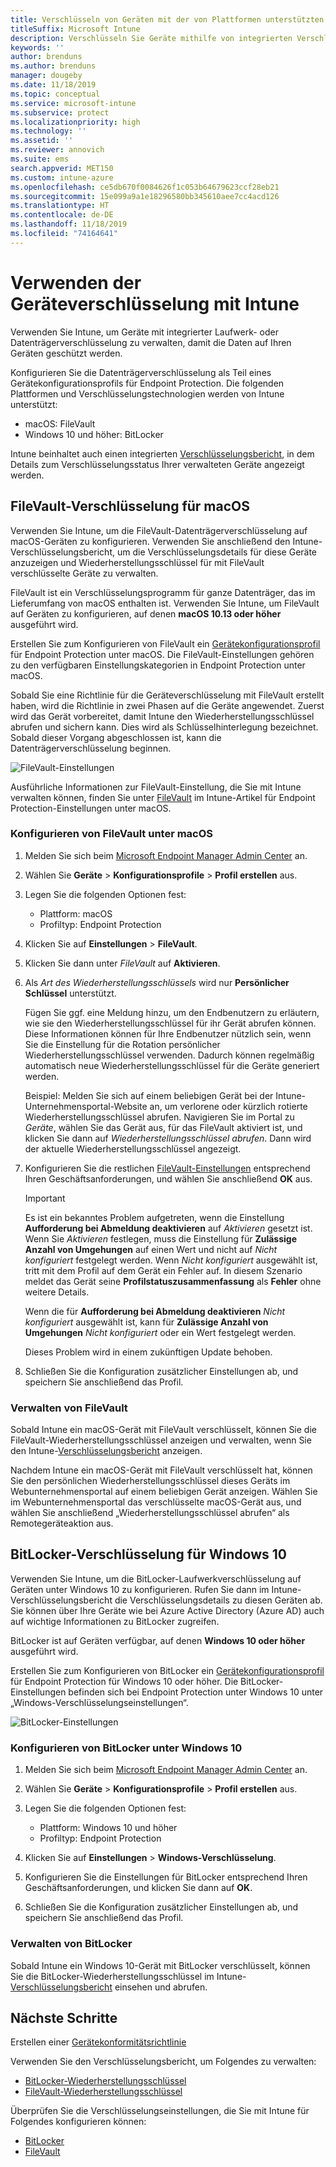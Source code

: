 ```yaml
---
title: Verschlüsseln von Geräten mit der von Plattformen unterstützten Verschlüsselungsmethode
titleSuffix: Microsoft Intune
description: Verschlüsseln Sie Geräte mithilfe von integrierten Verschlüsselungsmethoden wie BitLocker oder FileVault, und verwalten Sie die Wiederherstellungsschlüssel für diese verschlüsselten Geräte über das Intune-Portal.
keywords: ''
author: brenduns
ms.author: brenduns
manager: dougeby
ms.date: 11/18/2019
ms.topic: conceptual
ms.service: microsoft-intune
ms.subservice: protect
ms.localizationpriority: high
ms.technology: ''
ms.assetid: ''
ms.reviewer: annovich
ms.suite: ems
search.appverid: MET150
ms.custom: intune-azure
ms.openlocfilehash: ce5db670f0084626f1c053b64679623ccf28eb21
ms.sourcegitcommit: 15e099a9a1e18296580bb345610aee7cc4acd126
ms.translationtype: HT
ms.contentlocale: de-DE
ms.lasthandoff: 11/18/2019
ms.locfileid: "74164641"
---
```

# <a name="use-device-encryption-with-intune"></a>Verwenden der Geräteverschlüsselung mit Intune  

Verwenden Sie Intune, um Geräte mit integrierter Laufwerk- oder Datenträgerverschlüsselung zu verwalten, damit die Daten auf Ihren Geräten geschützt werden.

Konfigurieren Sie die Datenträgerverschlüsselung als Teil eines Gerätekonfigurationsprofils für Endpoint Protection. Die folgenden Plattformen und Verschlüsselungstechnologien werden von Intune unterstützt:

- macOS: FileVault
- Windows 10 und höher: BitLocker

Intune beinhaltet auch einen integrierten [Verschlüsselungsbericht](encryption-monitor.md), in dem Details zum Verschlüsselungsstatus Ihrer verwalteten Geräte angezeigt werden.

## <a name="filevault-encryption-for-macos"></a>FileVault-Verschlüsselung für macOS

Verwenden Sie Intune, um die FileVault-Datenträgerverschlüsselung auf macOS-Geräten zu konfigurieren. Verwenden Sie anschließend den Intune-Verschlüsselungsbericht, um die Verschlüsselungsdetails für diese Geräte anzuzeigen und Wiederherstellungsschlüssel für mit FileVault verschlüsselte Geräte zu verwalten.

FileVault ist ein Verschlüsselungsprogramm für ganze Datenträger, das im Lieferumfang von macOS enthalten ist. Verwenden Sie Intune, um FileVault auf Geräten zu konfigurieren, auf denen **macOS 10.13 oder höher** ausgeführt wird.

Erstellen Sie zum Konfigurieren von FileVault ein [Gerätekonfigurationsprofil](../configuration/device-profile-create.md) für Endpoint Protection unter macOS. Die FileVault-Einstellungen gehören zu den verfügbaren Einstellungskategorien in Endpoint Protection unter macOS.

Sobald Sie eine Richtlinie für die Geräteverschlüsselung mit FileVault erstellt haben, wird die Richtlinie in zwei Phasen auf die Geräte angewendet. Zuerst wird das Gerät vorbereitet, damit Intune den Wiederherstellungsschlüssel abrufen und sichern kann. Dies wird als Schlüsselhinterlegung bezeichnet. Sobald dieser Vorgang abgeschlossen ist, kann die Datenträgerverschlüsselung beginnen.

![FileVault-Einstellungen](./media/encrypt-devices/filevault-settings.png)

Ausführliche Informationen zur FileVault-Einstellung, die Sie mit Intune verwalten können, finden Sie unter [FileVault](endpoint-protection-macos.md#filevault) im Intune-Artikel für Endpoint Protection-Einstellungen unter macOS.

### <a name="how-to-configure-macos-filevault"></a>Konfigurieren von FileVault unter macOS

1. Melden Sie sich beim [Microsoft Endpoint Manager Admin Center](https://go.microsoft.com/fwlink/?linkid=2109431) an.

2. Wählen Sie **Geräte** > **Konfigurationsprofile** > **Profil erstellen** aus.

3. Legen Sie die folgenden Optionen fest:

   - Plattform: macOS
   - Profiltyp: Endpoint Protection

4. Klicken Sie auf **Einstellungen** > **FileVault**.

5. Klicken Sie dann unter *FileVault* auf **Aktivieren**.

6. Als *Art des Wiederherstellungsschlüssels* wird nur **Persönlicher Schlüssel** unterstützt.

   Fügen Sie ggf. eine Meldung hinzu, um den Endbenutzern zu erläutern, wie sie den Wiederherstellungsschlüssel für ihr Gerät abrufen können. Diese Informationen können für Ihre Endbenutzer nützlich sein, wenn Sie die Einstellung für die Rotation persönlicher Wiederherstellungsschlüssel verwenden. Dadurch können regelmäßig automatisch neue Wiederherstellungsschlüssel für die Geräte generiert werden.

   Beispiel: Melden Sie sich auf einem beliebigen Gerät bei der Intune-Unternehmensportal-Website an, um verlorene oder kürzlich rotierte Wiederherstellungsschlüssel abrufen. Navigieren Sie im Portal zu *Geräte*, wählen Sie das Gerät aus, für das FileVault aktiviert ist, und klicken Sie dann auf *Wiederherstellungsschlüssel abrufen*. Dann wird der aktuelle Wiederherstellungsschlüssel angezeigt.  

7. Konfigurieren Sie die restlichen [FileVault-Einstellungen](endpoint-protection-macos.md#filevault) entsprechend Ihren Geschäftsanforderungen, und wählen Sie anschließend **OK** aus.

   > [!IMPORTANT]
   > Es ist ein bekanntes Problem aufgetreten, wenn die Einstellung **Aufforderung bei Abmeldung deaktivieren** auf *Aktivieren* gesetzt ist. Wenn Sie *Aktivieren* festlegen, muss die Einstellung für **Zulässige Anzahl von Umgehungen** auf einen Wert und nicht auf *Nicht konfiguriert* festgelegt werden. Wenn *Nicht konfiguriert* ausgewählt ist, tritt mit dem Profil auf dem Gerät ein Fehler auf. In diesem Szenario meldet das Gerät seine **Profilstatuszusammenfassung** als **Fehler** ohne weitere Details.
   >
   > Wenn die für **Aufforderung bei Abmeldung deaktivieren** *Nicht konfiguriert* ausgewählt ist, kann für **Zulässige Anzahl von Umgehungen** *Nicht konfiguriert* oder ein Wert festgelegt werden.
   >
   > Dieses Problem wird in einem zukünftigen Update behoben.

8. Schließen Sie die Konfiguration zusätzlicher Einstellungen ab, und speichern Sie anschließend das Profil.  

### <a name="manage-filevault"></a>Verwalten von FileVault

Sobald Intune ein macOS-Gerät mit FileVault verschlüsselt, können Sie die FileVault-Wiederherstellungsschlüssel anzeigen und verwalten, wenn Sie den Intune-[Verschlüsselungsbericht](encryption-monitor.md) anzeigen.

Nachdem Intune ein macOS-Gerät mit FileVault verschlüsselt hat, können Sie den persönlichen Wiederherstellungsschlüssel dieses Geräts im Webunternehmensportal auf einem beliebigen Gerät anzeigen. Wählen Sie im Webunternehmensportal das verschlüsselte macOS-Gerät aus, und wählen Sie anschließend „Wiederherstellungsschlüssel abrufen“ als Remotegeräteaktion aus.

## <a name="bitlocker-encryption-for-windows-10"></a>BitLocker-Verschlüsselung für Windows 10

Verwenden Sie Intune, um die BitLocker-Laufwerkverschlüsselung auf Geräten unter Windows 10 zu konfigurieren. Rufen Sie dann im Intune-Verschlüsselungsbericht die Verschlüsselungsdetails zu diesen Geräten ab. Sie können über Ihre Geräte wie bei Azure Active Directory (Azure AD) auch auf wichtige Informationen zu BitLocker zugreifen.

BitLocker ist auf Geräten verfügbar, auf denen **Windows 10 oder höher** ausgeführt wird.

Erstellen Sie zum Konfigurieren von BitLocker ein [Gerätekonfigurationsprofil](../configuration/device-profile-create.md) für Endpoint Protection für Windows 10 oder höher. Die BitLocker-Einstellungen befinden sich bei Endpoint Protection unter Windows 10 unter „Windows-Verschlüsselungseinstellungen“.

![BitLocker-Einstellungen](./media/encrypt-devices/bitlocker-settings.png)

### <a name="how-to-configure-windows-10-bitlocker"></a>Konfigurieren von BitLocker unter Windows 10

1. Melden Sie sich beim [Microsoft Endpoint Manager Admin Center](https://go.microsoft.com/fwlink/?linkid=2109431) an.

2. Wählen Sie **Geräte** > **Konfigurationsprofile** > **Profil erstellen** aus.

3. Legen Sie die folgenden Optionen fest:

   - Plattform: Windows 10 und höher
   - Profiltyp: Endpoint Protection

4. Klicken Sie auf **Einstellungen** > **Windows-Verschlüsselung**.

5. Konfigurieren Sie die Einstellungen für BitLocker entsprechend Ihren Geschäftsanforderungen, und klicken Sie dann auf **OK**.

6. Schließen Sie die Konfiguration zusätzlicher Einstellungen ab, und speichern Sie anschließend das Profil.

### <a name="manage-bitlocker"></a>Verwalten von BitLocker  

Sobald Intune ein Windows 10-Gerät mit BitLocker verschlüsselt, können Sie die BitLocker-Wiederherstellungsschlüssel im Intune-[Verschlüsselungsbericht](encryption-monitor.md) einsehen und abrufen.

## <a name="next-steps"></a>Nächste Schritte

Erstellen einer [Gerätekonformitätsrichtlinie](compliance-policy-create-windows.md)

Verwenden Sie den Verschlüsselungsbericht, um Folgendes zu verwalten:

- [BitLocker-Wiederherstellungsschlüssel](encryption-monitor.md#bitlocker-recovery-keys)
- [FileVault-Wiederherstellungsschlüssel](encryption-monitor.md#filevault-recovery-keys)

Überprüfen Sie die Verschlüsselungseinstellungen, die Sie mit Intune für Folgendes konfigurieren können:

- [BitLocker](endpoint-protection-windows-10.md#windows-encryption)
- [FileVault](endpoint-protection-macos.md#filevault)